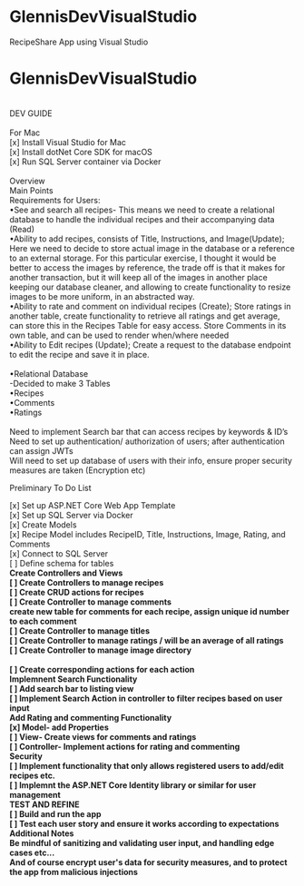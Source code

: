 # GlennisDevVisualStudio
RecipeShare App using Visual Studio
# GlennisDevVisualStudio
<br>
DEV GUIDE
<br>
<br>
For Mac
<br>
[x] Install Visual Studio for Mac
<br>
[x] Install dotNet Core SDK for macOS
<br>
[x] Run SQL Server container via Docker
<br>
<br>
Overview
<br>
Main Points
<br>
Requirements for Users:
<br>
•See and search all recipes-  This means we need to create a relational database to handle the individual recipes and their accompanying data (Read)
<br>
•Ability to add recipes, consists of Title, Instructions, and Image(Update); Here we need to decide to store actual image in the database or a reference to an external storage. For this particular exercise, I thought it would be better to access the images by reference, the trade off is that it makes for another transaction, but it will keep all of the images in another place keeping our database cleaner, and allowing to create functionality to resize images to be more uniform, in an abstracted way.
<br>
•Ability to rate and comment on individual recipes (Create); Store ratings in another table, create functionality to retrieve all ratings and get average, can store this in the Recipes Table for easy access.  Store Comments in its own table, and can be used to render when/where needed
<br>
•Ability to Edit recipes (Update); Create a request to the database endpoint to edit the recipe and save it in place.
<br>
<br>
•Relational Database
<br>
	-Decided to make 3 Tables
	<br>
		•Recipes
		<br>
		•Comments
		<br>
		•Ratings
<br>
<br>
Need to implement Search bar that can access recipes by keywords & ID’s
<br>
Need to set up authentication/ authorization of users; after authentication can assign JWTs
<br>
Will need to set up database of users with their info, ensure proper security measures are taken (Encryption etc)
<br>


Preliminary To Do List
<br>

[x] Set up ASP.NET Core Web App Template
<br>
[x] Set up SQL Server via Docker
<br>
[x] Create Models
<br>
    [x] Recipe Model includes RecipeID, Title, Instructions, Image, Rating, and Comments
    <br>
[x] Connect to SQL Server
<br>
[ ] Define schema for tables
<br>
<strong>**Create Controllers and Views**
<br>
[ ] Create Controllers to manage recipes
<br>
    [ ] Create CRUD actions for recipes
<br>
[ ] Create Controller to manage comments 
<br>
create new table for comments for each recipe, assign unique id number to each comment
<br>
[ ] Create Controller to manage titles
<br>
[ ] Create Controller to manage ratings / will be an average of all ratings
<br>
[ ] Create Controller to manage image directory
<br>
<br>
[ ] Create corresponding actions for each action
<br>
**Implemnent Search Functionality**
<br>
[ ] Add search bar to listing view
<br>
[ ] Implement Search Action in controller to filter recipes based on user input
<br>
<strong>**Add Rating and commenting Functionality**
<br>
[x] Model- add Properties
<br>
[ ] View- Create views for comments and ratings
<br>
[ ] Controller- Implement actions for rating and commenting
<br>
<strong>**Security**
<br>
[ ] Implement functionality that only allows registered users to add/edit recipes etc.
<br>
[ ] Implemnt the ASP.NET Core Identity library or similar for user management
<br>
<strong>**TEST AND REFINE**
<br>
[ ] Build and run the app
<br>
[ ] Test each user story and ensure it works according to expectations
<br>
<strong>**Additional Notes**
<br>
Be mindful of sanitizing and validating user input, and handling edge cases etc...
<br>
And of course encrypt user's data for security measures, and to protect the app from malicious injections
<br>
